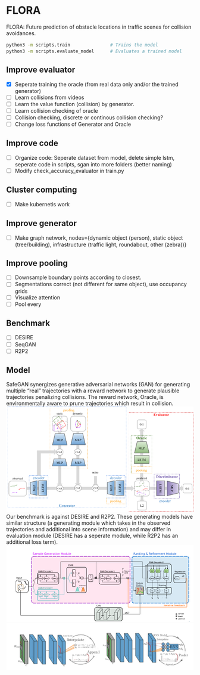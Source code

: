 # FLORA

FLORA: Future prediction of obstacle locations in traffic scenes for collision avoidances.

```bash
python3 -m scripts.train               # Trains the model
python3 -m scripts.evaluate_model      # Evaluates a trained model
```
## Improve evaluator
- [X] Seperate training the oracle (from real data only and/or the trained generator)
- [ ] Learn collisions from videos
- [ ] Learn the value function (collision) by generator.
- [ ] Learn collision checking of oracle
- [ ] Collision checking, discrete or continous collision checking?
- [ ] Change loss functions of Generator and Oracle

## Improve code
- [ ] Organize code: Seperate dataset from model, delete simple lstm, seperate code in scripts, sgan into more folders (better naming)
- [ ] Modify check_accuracy_evaluator in train.py 

## Cluster computing
- [ ] Make kubernetis work

## Improve generator
- [ ] Make graph network, nodes={dynamic object (person), static object (tree/building), infrastructure (traffic light, roundabout, other (zebra))}


## Improve pooling
- [ ] Downsample boundary points according to closest.
- [ ] Segmentations correct (not different for same object), use occupancy grids
- [ ] Visualize attention
- [ ] Pool every

## Benchmark
- [ ] DESIRE
- [ ] SeqGAN
- [ ] R2P2
 
## Model 
SafeGAN synergizes generative adversarial networks (GAN) for generating multiple “real” trajectories with a reward network to generate plausible trajectories penalizing collisions. The reward network, Oracle, is environmentally aware to prune trajectories which result in collision.
![safeGAN](images/architecture.png)
Our benchmark is against DESIRE and R2P2. These generating models have similar structure (a generating module which takes in the observed trajectories and additional into scene information) and may differ in evaluation module (DESIRE has a seperate module, while R2P2 has an additional loss term). 
![DESIRE](images/DESIRE.png)
![R2P2](images/R2P2.png)


